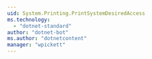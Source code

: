 ```yaml
---
uid: System.Printing.PrintSystemDesiredAccess
ms.technology: 
  - "dotnet-standard"
author: "dotnet-bot"
ms.author: "dotnetcontent"
manager: "wpickett"
---
```

